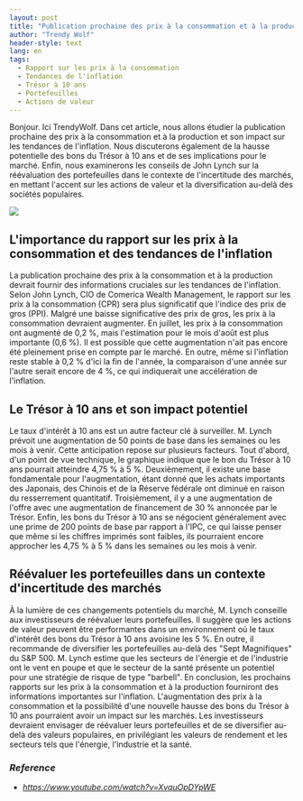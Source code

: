 ```yaml
---
layout: post
title: "Publication prochaine des prix à la consommation et à la production, implications pour le marché et réévaluation des portefeuilles"
author: "Trendy Wolf"
header-style: text
lang: en
tags:
  - Rapport sur les prix à la consommation
  - Tendances de l'inflation
  - Trésor à 10 ans
  - Portefeuilles
  - Actions de valeur
---
```


Bonjour. Ici TrendyWolf. Dans cet article, nous allons étudier la publication prochaine des prix à la consommation et à la production et son impact sur les tendances de l'inflation. Nous discuterons également de la hausse potentielle des bons du Trésor à 10 ans et de ses implications pour le marché. Enfin, nous examinerons les conseils de John Lynch sur la réévaluation des portefeuilles dans le contexte de l'incertitude des marchés, en mettant l'accent sur les actions de valeur et la diversification au-delà des sociétés populaires.

<img
    src="https://i.ytimg.com/vi/XvquOpDYpWE/hqdefault.jpg"
/>


## L'importance du rapport sur les prix à la consommation et des tendances de l'inflation
La publication prochaine des prix à la consommation et à la production devrait fournir des informations cruciales sur les tendances de l'inflation. Selon John Lynch, CIO de Comerica Wealth Management, le rapport sur les prix à la consommation (CPR) sera plus significatif que l'indice des prix de gros (PPI). Malgré une baisse significative des prix de gros, les prix à la consommation devraient augmenter. En juillet, les prix à la consommation ont augmenté de 0,2 %, mais l'estimation pour le mois d'août est plus importante (0,6 %). Il est possible que cette augmentation n'ait pas encore été pleinement prise en compte par le marché. En outre, même si l'inflation reste stable à 0,2 % d'ici la fin de l'année, la comparaison d'une année sur l'autre serait encore de 4 %, ce qui indiquerait une accélération de l'inflation.

## Le Trésor à 10 ans et son impact potentiel
Le taux d'intérêt à 10 ans est un autre facteur clé à surveiller. M. Lynch prévoit une augmentation de 50 points de base dans les semaines ou les mois à venir. Cette anticipation repose sur plusieurs facteurs. Tout d'abord, d'un point de vue technique, le graphique indique que le bon du Trésor à 10 ans pourrait atteindre 4,75 % à 5 %. Deuxièmement, il existe une base fondamentale pour l'augmentation, étant donné que les achats importants des Japonais, des Chinois et de la Réserve fédérale ont diminué en raison du resserrement quantitatif. Troisièmement, il y a une augmentation de l'offre avec une augmentation de financement de 30 % annoncée par le Trésor. Enfin, les bons du Trésor à 10 ans se négocient généralement avec une prime de 200 points de base par rapport à l'IPC, ce qui laisse penser que même si les chiffres imprimés sont faibles, ils pourraient encore approcher les 4,75 % à 5 % dans les semaines ou les mois à venir.

## Réévaluer les portefeuilles dans un contexte d'incertitude des marchés
À la lumière de ces changements potentiels du marché, M. Lynch conseille aux investisseurs de réévaluer leurs portefeuilles. Il suggère que les actions de valeur peuvent être performantes dans un environnement où le taux d'intérêt des bons du Trésor à 10 ans avoisine les 5 %. En outre, il recommande de diversifier les portefeuilles au-delà des "Sept Magnifiques" du S&P 500. M. Lynch estime que les secteurs de l'énergie et de l'industrie ont le vent en poupe et que le secteur de la santé présente un potentiel pour une stratégie de risque de type "barbell". En conclusion, les prochains rapports sur les prix à la consommation et à la production fourniront des informations importantes sur l'inflation. L'augmentation des prix à la consommation et la possibilité d'une nouvelle hausse des bons du Trésor à 10 ans pourraient avoir un impact sur les marchés. Les investisseurs devraient envisager de réévaluer leurs portefeuilles et de se diversifier au-delà des valeurs populaires, en privilégiant les valeurs de rendement et les secteurs tels que l'énergie, l'industrie et la santé.


### _Reference_
- _https://www.youtube.com/watch?v=XvquOpDYpWE_

